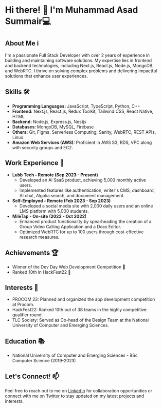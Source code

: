 # Hi there! 👋 I'm Muhammad Asad Summair💻

## About Me ℹ️
I'm a passionate Full Stack Developer with over 2 years of experience in building and maintaining software solutions. My expertise lies in frontend and backend technologies, including Next.js, React.js, Node.js, MongoDB, and WebRTC. I thrive on solving complex problems and delivering impactful solutions that enhance user experiences.

## Skills 🛠️
- **Programming Languages:** JavaScript, TypeScript, Python, C++
- **Frontend:** Next.js, React.js, Redux Toolkit, Tailwind CSS, React Native, HTML
- **Backend:** Node.js, Express.js, Nestjs
- **Databases:** MongoDB, MySQL, Firebase
- **Others:** Git, Figma, Serverless Computing, Sanity, WebRTC, REST APIs, Linux
- **Amazon Web Services (AWS):** Proficient in AWS S3, RDS, VPC along with security groups and EC2.


## Work Experience 💼
- **Lubb Tech - Remote (Sep 2023 - Present)**
  - Developed an AI SaaS product, achieving 5,000 monthly active users.
  - Implemented features like authentication, writer's CMS, dashboard, AI chat, Algolia search, and document management.
- **Self-Employed - Remote (Feb 2023 - Sep 2023)**
  - Developed a social media site with 2,000 daily users and an online LMS platform with 5,000 students.
- **MileTap - On-site (2022 - Oct 2022)**
  - Enhanced product functionality by spearheading the creation of a Group Video Calling Application and a Docs Editor.
  - Optimized WebRTC for up to 100 users through cost-effective research measures.

## Achievements 🏆
- Winner of the Dev Day Web Development Competition 🏅
- Ranked 10th in HackFest22 🚀

## Interests 🌟
- PROCOM 23: Planned and organized the app development competition at Procom.
- HackFest22: Ranked 10th out of 38 teams in the highly competitive qualifier round.
- TLC Society: Served as Co-head of the Design Team at the National University of Computer and Emerging Sciences.

## Education 📚
- National University of Computer and Emerging Sciences - BSc Computer Science (2019-2023)

## Let's Connect! 📫
Feel free to reach out to me on [LinkedIn](https://www.linkedin.com/in/masadsummair) for collaboration opportunities or connect with me on [Twitter](https://x.com/masadsummair) to stay updated on my latest projects and interests.
